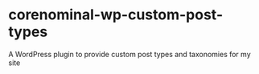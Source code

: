 # corenominal-wp-custom-post-types
A WordPress plugin to provide custom post types and taxonomies for my site
